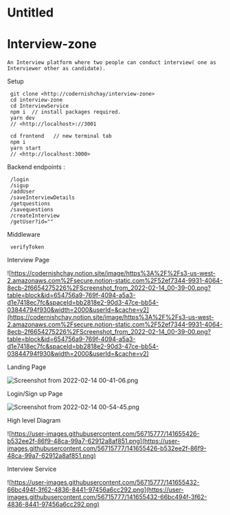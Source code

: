 # Untitled

# Interview-zone

```
An Interview platform where two people can conduct interview( one as Interviewer other as candidate).

```

Setup

```
 git clone <http://codernishchay/interview-zone>
 cd interview-zone
 cd InterviewService
 npm i  // install packages required.
 yarn dev
 // <http://localhost>://3001

 cd frontend   // new terminal tab
 npm i
 yarn start
 // <http://localhost:3000>

```

Backend endpoints :

```
 /login
 /sigup
 /addUser
 /saveInterviewDetails
 /getquestions
 /savequestions
 /createInterview
 /getUser?id=""

```

Middleware

```
 verifyToken

```

Interview Page

![https://codernishchay.notion.site/image/https%3A%2F%2Fs3-us-west-2.amazonaws.com%2Fsecure.notion-static.com%2F52ef7344-9931-4064-8ecb-2f6654275226%2FScreenshot_from_2022-02-14_00-39-00.png?table=block&id=654756a9-769f-4094-a5a3-d1e7418ec7fc&spaceId=bb2818e2-90d3-47ce-bb54-03844794f930&width=2000&userId=&cache=v2](https://codernishchay.notion.site/image/https%3A%2F%2Fs3-us-west-2.amazonaws.com%2Fsecure.notion-static.com%2F52ef7344-9931-4064-8ecb-2f6654275226%2FScreenshot_from_2022-02-14_00-39-00.png?table=block&id=654756a9-769f-4094-a5a3-d1e7418ec7fc&spaceId=bb2818e2-90d3-47ce-bb54-03844794f930&width=2000&userId=&cache=v2)

Landing Page

![Screenshot from 2022-02-14 00-41-06.png](Untitled%20654756a9769f4094a5a3d1e7418ec7fc/Screenshot_from_2022-02-14_00-41-06.png)

Login/Sign up Page

![Screenshot from 2022-02-14 00-54-45.png](Untitled%20654756a9769f4094a5a3d1e7418ec7fc/Screenshot_from_2022-02-14_00-54-45.png)

High level Diagram

![https://user-images.githubusercontent.com/56715777/141655426-b532ee2f-86f9-48ca-99a7-62912a8af851.png](https://user-images.githubusercontent.com/56715777/141655426-b532ee2f-86f9-48ca-99a7-62912a8af851.png)

Interview Service

![https://user-images.githubusercontent.com/56715777/141655432-66bc494f-3f62-4836-8441-97456a6cc292.png](https://user-images.githubusercontent.com/56715777/141655432-66bc494f-3f62-4836-8441-97456a6cc292.png)
